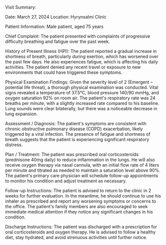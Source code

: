 Visit Summary:

Date: March 27, 2024
Location: Hyrynsalmi Clinic

Patient Information:
Male patient, aged 75 years

Chief Complaint:
The patient presented with complaints of progressive difficulty breathing and fatigue over the past week.

History of Present Illness (HPI):
The patient reported a gradual increase in shortness of breath, particularly during exertion, which has worsened over the past few days. He also experiences fatigue, which is affecting his daily activities. The patient denied any recent travel or exposure to new environments that could have triggered these symptoms.

Physical Examination Findings:
Given the severity level of 2 (Emergent – potential life threat), a thorough physical examination was conducted. Vital signs revealed a temperature of 37.5°C, blood pressure 140/90 mmHg, and oxygen saturation 92% on room air. The patient's respiratory rate was 24 breaths per minute, with a slightly increased rate compared to his baseline. Lung sounds were clear bilaterally, but there was a noticeable decrease in lung expansion.

Assessment / Diagnosis:
The patient's symptoms are consistent with chronic obstructive pulmonary disease (COPD) exacerbation, likely triggered by a viral infection. The presence of fatigue and shortness of breath suggests that the patient is experiencing significant respiratory distress.

Plan / Treatment:
The patient was prescribed oral corticosteroids (prednisone 40mg daily) to reduce inflammation in the lungs. He will also receive oxygen therapy via nasal cannula, with an initial flow rate of 4 liters per minute and titrated as needed to maintain a saturation level above 90%. The patient's primary care physician will schedule follow-up appointments to monitor his condition and adjust treatment as necessary.

Follow-up Instructions:
The patient is advised to return to the clinic in 2 weeks for further evaluation. In the meantime, he should continue to use his inhaler as prescribed and report any worsening symptoms or concerns to the office. The patient's family members are also encouraged to seek immediate medical attention if they notice any significant changes in his condition.

Discharge Instructions:
The patient was discharged with a prescription for oral corticosteroids and oxygen therapy. He is advised to follow a healthy diet, stay hydrated, and avoid strenuous activities until further notice.
